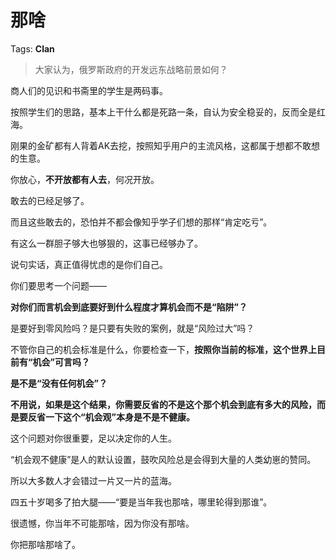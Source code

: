 # 那啥

Tags: **Clan**

> 大家认为，俄罗斯政府的开发远东战略前景如何？



商人们的见识和书斋里的学生是两码事。

按照学生们的思路，基本上干什么都是死路一条，自认为安全稳妥的，反而全是红海。

刚果的金矿都有人背着AK去挖，按照知乎用户的主流风格，这都属于想都不敢想的生意。

你放心，**不开放都有人去**，何况开放。

敢去的已经足够了。

而且这些敢去的，恐怕并不都会像知乎学子们想的那样“肯定吃亏”。

有这么一群胆子够大也够狠的，这事已经够办了。

  


说句实话，真正值得忧虑的是你们自己。

你们要思考一个问题——

**对你们而言机会到底要好到什么程度才算机会而不是“陷阱”？**

是要好到零风险吗？是只要有失败的案例，就是“风险过大”吗？

不管你自己的机会标准是什么，你要检查一下，**按照你当前的标准，这个世界上目前有“机会”可言吗？**

**是不是“没有任何机会”？**

  


**不用说，如果是这个结果，你需要反省的不是这个那个机会到底有多大的风险，而是要反省一下这个“机会观”本身是不是不健康。**

这个问题对你很重要，足以决定你的人生。

  


“机会观不健康”是人的默认设置，鼓吹风险总是会得到大量的人类幼崽的赞同。

所以大多数人才会错过一片又一片的蓝海。

四五十岁喝多了拍大腿——“要是当年我也那啥，哪里轮得到那谁”。

很遗憾，你当年不可能那啥，因为你没有那啥。

你把那啥那啥了。



